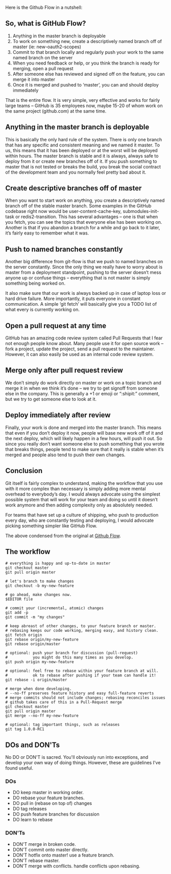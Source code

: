 <!-- title: Github Flow -->


Here is the Github Flow in a nutshell:

## So, what is GitHub Flow?

1. Anything in the master branch is deployable
2. To work on something new, create a descriptively named branch off of master
   (ie: new-oauth2-scopes)
3. Commit to that branch locally and regularly push your work to the same named
   branch on the server
4. When you need feedback or help, or you think the branch is ready for merging,
   open a pull request
5. After someone else has reviewed and signed off on the feature, you can merge
   it into master
6. Once it is merged and pushed to ‘master’, you can and should deploy
   immediately

That is the entire flow. It is very simple, very effective and works for fairly
large teams – GitHub is 35 employees now, maybe 15-20 of whom work on the same
project (github.com) at the same time.

## Anything in the master branch is deployable

This is basically the only hard rule of the system. There is only one branch
that has any specific and consistent meaning and we named it master. To us, this
means that it has been deployed or at the worst will be deployed within
hours. The master branch is stable and it is always, always safe to deploy from
it or create new branches off of it. If you push something to master that is not
tested or breaks the build, you break the social contract of the development
team and you normally feel pretty bad about it.

## Create descriptive branches off of master

When you want to start work on anything, you create a descriptively named branch
off of the stable master branch. Some examples in the GitHub codebase right now
would be user-content-cache-key, submodules-init-task or redis2-transition. This
has several advantages – one is that when you fetch, you can see the topics that
everyone else has been working on. Another is that if you abandon a branch for a
while and go back to it later, it’s fairly easy to remember what it was.

## Push to named branches constantly

Another big difference from git-flow is that we push to named branches on the
server constantly. Since the only thing we really have to worry about is master
from a deployment standpoint, pushing to the server doesn’t mess anyone up or
confuse things – everything that is not master is simply something being worked
on.

It also make sure that our work is always backed up in case of laptop loss or
hard drive failure. More importantly, it puts everyone in constant
communication. A simple ‘git fetch’ will basically give you a TODO list of what
every is currently working on.

## Open a pull request at any time

GitHub has an amazing code review system called Pull Requests that I fear not
enough people know about. Many people use it for open source work – fork a
project, update the project, send a pull request to the maintainer. However, it
can also easily be used as an internal code review system.

## Merge only after pull request review

We don’t simply do work directly on master or work on a topic branch and merge
it in when we think it’s done – we try to get signoff from someone else in the
company. This is generally a +1 or emoji or “:shipit:” comment, but we try to
get someone else to look at it.

## Deploy immediately after review

Finally, your work is done and merged into the master branch. This means that
even if you don’t deploy it now, people will base new work off of it and the
next deploy, which will likely happen in a few hours, will push it out. So since
you really don’t want someone else to push something that you wrote that breaks
things, people tend to make sure that it really is stable when it’s merged and
people also tend to push their own changes.

## Conclusion

Git itself is fairly complex to understand, making the workflow that you use
with it more complex than necessary is simply adding more mental overhead to
everybody’s day. I would always advocate using the simplest possible system that
will work for your team and doing so until it doesn’t work anymore and then
adding complexity only as absolutely needed.

For teams that have set up a culture of shipping, who push to production every
day, who are constantly testing and deploying, I would advocate picking
something simpler like GitHub Flow.

The above condensed from the original at [Github Flow][githubflow].

## The workflow

    # everything is happy and up-to-date in master
    git checkout master
    git pull origin master

    # let's branch to make changes
    git checkout -b my-new-feature

    # go ahead, make changes now.
    $EDITOR file

    # commit your (incremental, atomic) changes
    git add -p
    git commit -m "my changes"

    # keep abreast of other changes, to your feature branch or master.
    # rebasing keeps our code working, merging easy, and history clean.
    git fetch origin
    git rebase origin/my-new-feature
    git rebase origin/master

    # optional: push your branch for discussion (pull-request)
    #           you might do this many times as you develop.
    git push origin my-new-feature

    # optional: feel free to rebase within your feature branch at will.
    #           ok to rebase after pushing if your team can handle it!
    git rebase -i origin/master

    # merge when done developing.
    # --no-ff preserves feature history and easy full-feature reverts
    # merge commits should not include changes; rebasing reconciles issues
    # github takes care of this in a Pull-Request merge
    git checkout master
    git pull origin master
    git merge --no-ff my-new-feature

    # optional: tag important things, such as releases
    git tag 1.0.0-RC1

## DOs and DON'Ts

No DO or DON'T is sacred. You'll obviously run into exceptions, and develop your
own way of doing things. However, these are guidelines I've found useful.

### DOs

- DO keep master in working order.
- DO rebase your feature branches.
- DO pull in (rebase on top of) changes
- DO tag releases
- DO push feature branches for discussion
- DO learn to rebase

### DON'Ts

- DON'T merge in broken code.
- DON'T commit onto master directly.
- DON'T hotfix onto master! use a feature branch.
- DON'T rebase master.
- DON'T merge with conflicts. handle conflicts upon rebasing.


[githubflow]: http://scottchacon.com/2011/08/31/github-flow.html " "
